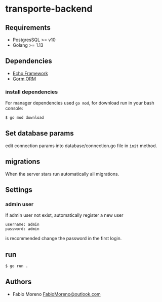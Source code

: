 # transporte-backend


## Requirements

- PostgresSQL >= v10
- Golang >= 1.13


## Dependencies

- [Echo Framework](https://echo.labstack.com/)
- [Gorm ORM](http://gorm.io/es_ES/docs/index.html)

### install dependencies

For manager dependencies used `go mod`, for download run in your bash console:
```bash
$ go mod download
```

## Set database params

edit connection params into  database/connection.go file in `init` method.

## migrations
When the server stars run automatically all migrations.

## Settings

### admin user
If admin user not exist, automatically register a new user
```text
username: admin
password: admin
``` 
is recommended change the password in the first login.

## run

```bash
$ go run .
```

## Authors

- Fabio Moreno <FabioMoreno@outlook.com>